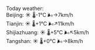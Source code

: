 Today weather:  
Beijing: ☀️ 🌡️-1°C 🌬️→7km/h  
Tianjin: ☀️ 🌡️+1°C 🌬️↗11km/h  
Shijiazhuang: ☀️ 🌡️+5°C 🌬️↖5km/h  
Tangshan: ☀️ 🌡️+0°C 🌬️→8km/h  

